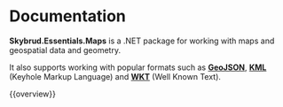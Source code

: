 # Documentation

**Skybrud.Essentials.Maps** is a .NET package for working with maps and geospatial data and geometry.

It also supports working with popular formats such as [**GeoJSON**](https://en.wikipedia.org/wiki/GeoJSON), [**KML**](https://en.wikipedia.org/wiki/Keyhole_Markup_Language) (Keyhole Markup Language) and [**WKT**](https://en.wikipedia.org/wiki/Well-known_text_representation_of_geometry) (Well Known Text).

{{overview}}
